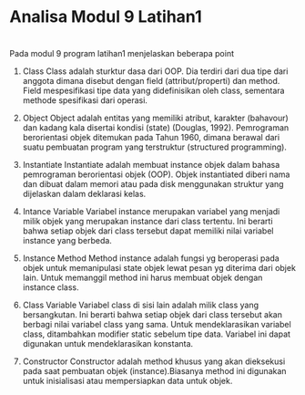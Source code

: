 # Analisa Modul 9 Latihan1
#

Pada modul 9 program latihan1 menjelaskan beberapa point
1. Class
Class adalah sturktur dasa dari OOP. Dia terdiri dari dua tipe dari anggota dimana disebut dengan field (attribut/properti) dan method. Field mespesifikasi tipe data yang didefinisikan oleh class, sementara methode spesifikasi dari operasi.

2. Object
Object adalah entitas yang memiliki atribut, karakter (bahavour) dan kadang kala disertai kondisi (state) (Douglas, 1992). Pemrograman berorientasi objek ditemukan pada Tahun 1960, dimana berawal dari suatu pembuatan program yang terstruktur (structured programming).

3. Instantiate
Instantiate adalah membuat instance objek dalam bahasa pemrograman berorientasi objek (OOP). Objek instantiated diberi nama dan dibuat dalam memori atau pada disk menggunakan struktur yang dijelaskan dalam deklarasi kelas.

4. Intance Variable
Variabel instance merupakan variabel yang menjadi milik objek yang merupakan instance dari class tertentu. Ini berarti bahwa setiap objek dari class tersebut dapat memiliki nilai variabel instance yang berbeda.

5. Instance Method
Method instance adalah fungsi yg beroperasi pada objek untuk memanipulasi state objek lewat pesan yg diterima dari objek lain. Untuk memanggil method ini harus membuat objek dengan instance class.

6. Class Variable
Variabel class di sisi lain adalah milik class yang bersangkutan. Ini berarti bahwa setiap objek dari class tersebut akan berbagi nilai variabel class yang sama. Untuk mendeklarasikan variabel class, ditambahkan modifier static sebelum tipe data. Variabel ini dapat digunakan untuk mendeklarasikan konstanta. 

7. Constructor
Constructor adalah method khusus yang akan dieksekusi pada saat pembuatan objek (instance).Biasanya method ini digunakan untuk inisialisasi atau mempersiapkan data untuk objek.